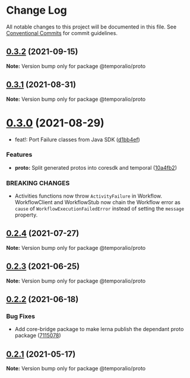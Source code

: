 # Change Log

All notable changes to this project will be documented in this file.
See [Conventional Commits](https://conventionalcommits.org) for commit guidelines.

## [0.3.2](https://github.com/temporalio/sdk-node/compare/@temporalio/proto@0.3.1...@temporalio/proto@0.3.2) (2021-09-15)

**Note:** Version bump only for package @temporalio/proto





## [0.3.1](https://github.com/temporalio/sdk-node/compare/@temporalio/proto@0.3.0...@temporalio/proto@0.3.1) (2021-08-31)

**Note:** Version bump only for package @temporalio/proto





# [0.3.0](https://github.com/temporalio/sdk-node/compare/@temporalio/proto@0.2.4...@temporalio/proto@0.3.0) (2021-08-29)


* feat!: Port Failure classes from Java SDK ([d1bb4ef](https://github.com/temporalio/sdk-node/commit/d1bb4ef59caa6ea3b0c4fc6108a78e46e4ed2b42))


### Features

* **proto:** Split generated protos into coresdk and temporal ([10a4fb2](https://github.com/temporalio/sdk-node/commit/10a4fb2e16736bd05e31b560a77f861b9a574aa0))


### BREAKING CHANGES

* Activities functions now throw `ActivityFailure` in Workflow.
WorkflowClient and WorkflowStub now chain the Workflow error as `cause`
of `WorkflowExecutionFailedError` instead of setting the `message`
property.





## [0.2.4](https://github.com/temporalio/sdk-node/compare/@temporalio/proto@0.2.3...@temporalio/proto@0.2.4) (2021-07-27)

**Note:** Version bump only for package @temporalio/proto





## [0.2.3](https://github.com/temporalio/sdk-node/compare/@temporalio/proto@0.2.2...@temporalio/proto@0.2.3) (2021-06-25)

**Note:** Version bump only for package @temporalio/proto





## [0.2.2](https://github.com/temporalio/sdk-node/compare/@temporalio/proto@0.2.1...@temporalio/proto@0.2.2) (2021-06-18)


### Bug Fixes

* Add core-bridge package to make lerna publish the dependant proto package ([7115078](https://github.com/temporalio/sdk-node/commit/7115078ba65d6bf1d9cf7eaae238a25f047da194))





## [0.2.1](https://github.com/temporalio/sdk-node/compare/@temporalio/proto@0.2.0...@temporalio/proto@0.2.1) (2021-05-17)

**Note:** Version bump only for package @temporalio/proto
